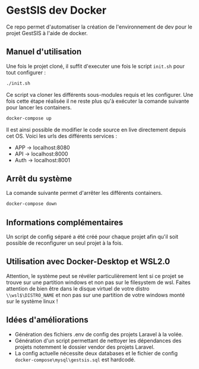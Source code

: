 # GestSIS dev Docker

Ce repo permet d'automatiser la création de l'environnement de dev pour le projet GestSIS à l'aide de docker.

## Manuel d'utilisation

Une fois le projet cloné, il suffit d'executer une fois le script `init.sh` pour tout configurer :

```sh
./init.sh
```

Ce script va cloner les différents sous-modules requis et les configurer. Une fois cette étape réalisée il ne reste plus qu'à exécuter la comande suivante pour lancer les containers.

```sh
docker-compose up
```

Il est ainsi possible de modifier le code source en live directement depuis cet OS. Voici les urls des différents services :
- APP -> localhost:8080
- API -> localhost:8000
- Auth -> localhost:8001

## Arrêt du système

La comande suivante permet d'arrêter les différents containers.

```sh
docker-compose down
```

## Informations complémentaires

Un script de config séparé a été créé pour chaque projet afin qu'il soit possible de reconfigurer un seul projet à la fois.

## Utilisation avec Docker-Desktop et WSL2.0

Attention, le système peut se révéler particulièrement lent si ce projet se trouve sur une partition windows et non pas sur le filesystem de wsl. Faites attention de bien être dans le disque virtuel de votre distro `\\wsl$\DISTRO_NAME` et non pas sur une partition de votre windows monté sur le système linux !

## Idées d'améliorations

- Génération des fichiers .env de config des projets Laravel à la volée.
- Génération d'un script permettant de nettoyer les dépendances des projets notemment le dossier vendor des projets Laravel.
- La config actuelle nécessite deux databases et le fichier de config `docker-compose\mysql\gestsis.sql` est hardcodé.
